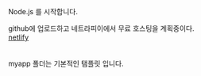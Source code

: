 Node.js 를 시작합니다.

github에 업로드하고 네트라피이에서 무료 호스팅을 계획중이다.  
[netlify](https://www.netlify.com/)  
<br><br>
myapp 폴더는 기본적인 탬플릿 입니다.
